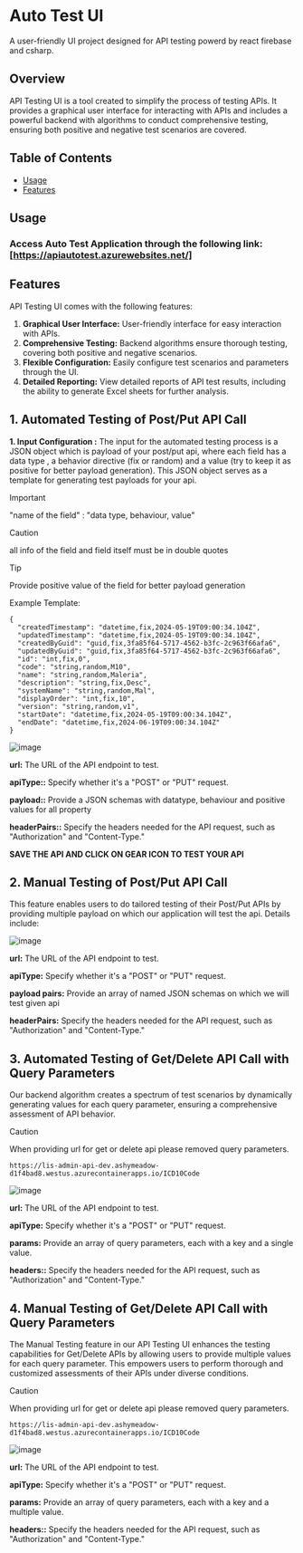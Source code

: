 # Auto Test UI
 
A user-friendly UI project designed for API testing powerd by react firebase and csharp.
 
## Overview
 
API Testing UI is a tool created to simplify the process of testing APIs. It provides a graphical user interface for interacting with APIs and includes a powerful backend with algorithms to conduct comprehensive testing, ensuring both positive and negative test scenarios are covered.
 
## Table of Contents
 
- [Usage](#usage)
- [Features](#features)
 
## Usage
 
### Access Auto Test Application through the following link: [https://apiautotest.azurewebsites.net/] 
 
## Features
 
API Testing UI comes with the following features:
 
1. **Graphical User Interface:** User-friendly interface for easy interaction with APIs.
2. **Comprehensive Testing:** Backend algorithms ensure thorough testing, covering both positive and negative scenarios.
3. **Flexible Configuration:** Easily configure test scenarios and parameters through the UI.
4. **Detailed Reporting:** View detailed reports of API test results, including the ability to generate Excel sheets for further analysis.
 
## 1. Automated Testing of Post/Put API Call

**1. Input Configuration :**
The input for the automated testing process is a JSON object which is payload of your post/put api, where each field has a data type , a behavior directive (fix or random) and a value (try to keep it as positive for better payload generation). This JSON object serves as a template for generating test payloads for your api.

> [!IMPORTANT]
> "name of the field" : "data type, behaviour, value"

> [!CAUTION]
> all info of the field and field itself must be in double quotes

> [!TIP]
> Provide positive value of the field for better payload generation

Example Template:
```
{
  "createdTimestamp": "datetime,fix,2024-05-19T09:00:34.104Z",
  "updatedTimestamp": "datetime,fix,2024-05-19T09:00:34.104Z",
  "createdByGuid": "guid,fix,3fa85f64-5717-4562-b3fc-2c963f66afa6",
  "updatedByGuid": "guid,fix,3fa85f64-5717-4562-b3fc-2c963f66afa6",
  "id": "int,fix,0",
  "code": "string,random,M10",
  "name": "string,random,Maleria",
  "description": "string,fix,Desc",
  "systemName": "string,random,Mal",
  "displayOrder": "int,fix,10",
  "version": "string,random,v1",
  "startDate": "datetime,fix,2024-05-19T09:00:34.104Z",
  "endDate": "datetime,fix,2024-06-19T09:00:34.104Z"
}

```

![image](https://github.com/Mohammad10091998/auto_test_ui/assets/110900901/ecec5722-a37b-4469-baf6-036aa419b0c8)



 
**url:**  The URL of the API endpoint to test.
 
**apiType::** Specify whether it's a "POST" or "PUT" request.
 
**payload::** Provide a JSON schemas with datatype, behaviour and positive values for all property
 
**headerPairs::** Specify the headers needed for the API request, such as "Authorization" and "Content-Type."
 

 **SAVE THE API AND CLICK ON GEAR ICON TO TEST YOUR API**


## 2. Manual Testing of Post/Put API Call
 
This feature enables users to do tailored testing of their Post/Put APIs  by providing multiple payload on which our application will test the api. Details include:

![image](https://github.com/Mohammad10091998/auto_test_ui/assets/110900901/7757a58d-8f85-47b8-8958-3fc1fc5dca37)


 
**url:**  The URL of the API endpoint to test.
 
**apiType:** Specify whether it's a "POST" or "PUT" request.
 
**payload pairs:** Provide an array of named JSON schemas on which we will test given api
 
**headerPairs:** Specify the headers needed for the API request, such as "Authorization" and "Content-Type."
 
## 3. Automated Testing of Get/Delete API Call with Query Parameters
 
Our backend algorithm creates a spectrum of test scenarios by dynamically generating values for each query parameter, ensuring a comprehensive assessment of API behavior.

> [!CAUTION]
> When providing url for get or delete api please removed query parameters.

```
https://lis-admin-api-dev.ashymeadow-d1f4bad8.westus.azurecontainerapps.io/ICD10Code
```
 
![image](https://github.com/Mohammad10091998/auto_test_ui/assets/110900901/fe14d438-987d-421d-be54-a754b9ff0057)

 
**url:**  The URL of the API endpoint to test.
 
**apiType:** Specify whether it's a "POST" or "PUT" request.
 
**params:** Provide an array of query parameters, each with a key and a single value.
 
**headers::** Specify the headers needed for the API request, such as "Authorization" and "Content-Type."
 
## 4. Manual Testing of Get/Delete API Call with Query Parameters
 
The Manual Testing feature in our API Testing UI enhances the testing capabilities for Get/Delete APIs by allowing users to provide multiple values for each query parameter. This empowers users to perform thorough and customized assessments of their APIs under diverse conditions.

> [!CAUTION]
> When providing url for get or delete api please removed query parameters.

```
https://lis-admin-api-dev.ashymeadow-d1f4bad8.westus.azurecontainerapps.io/ICD10Code
```

 ![image](https://github.com/Mohammad10091998/auto_test_ui/assets/110900901/d1ca1125-225d-46f3-b3f2-03ff85de8883)

 
**url:**  The URL of the API endpoint to test.
 
**apiType:** Specify whether it's a "POST" or "PUT" request.
 
**params:** Provide an array of query parameters, each with a key and a multiple value.
 
**headers::** Specify the headers needed for the API request, such as "Authorization" and "Content-Type."

